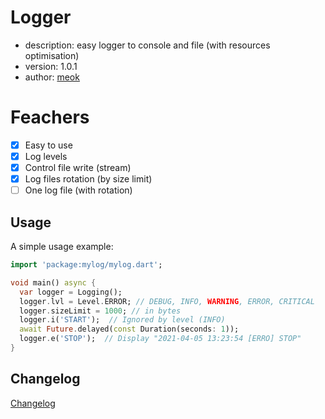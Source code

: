 # Logger

- description: easy logger to console and file (with resources optimisation)
- version: 1.0.1
- author: [meok][author]

# Feachers

- [x] Easy to use
- [x] Log levels
- [x] Control file write (stream)
- [x] Log files rotation (by size limit)
- [ ] One log file (with rotation)

## Usage

A simple usage example:

```dart
import 'package:mylog/mylog.dart';

void main() async {
  var logger = Logging();
  logger.lvl = Level.ERROR; // DEBUG, INFO, WARNING, ERROR, CRITICAL
  logger.sizeLimit = 1000; // in bytes
  logger.i('START');  // Ignored by level (INFO)
  await Future.delayed(const Duration(seconds: 1));
  logger.e('STOP');  // Display "2021-04-05 13:23:54 [ERRO] STOP"
}
```

## Changelog

[Changelog][log]

[log]: CHANGELOG.md 'Changelog'
[author]: https://bazha.ru 'meok home page'
